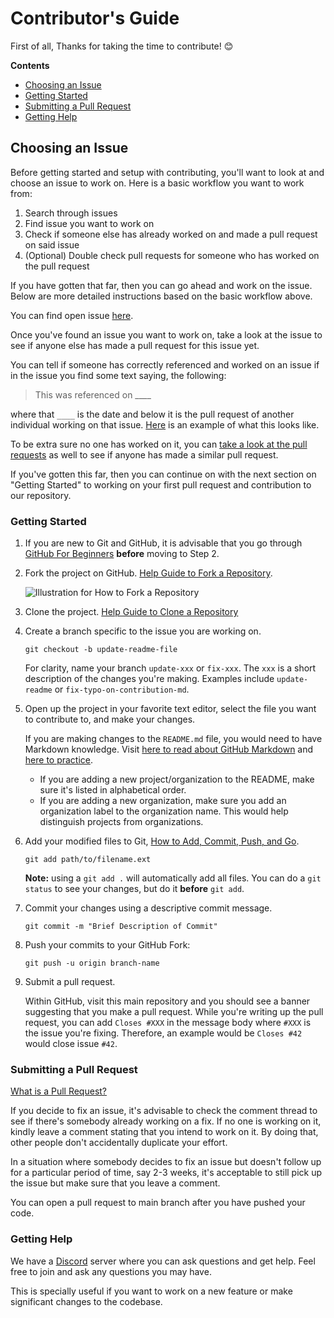 # Contributor's Guide

First of all, Thanks for taking the time to contribute! 😊

**Contents**

- [Choosing an Issue](#choosing-an-issue)
- [Getting Started](#getting-started)
- [Submitting a Pull Request](#submitting-a-pull-request)
- [Getting Help](#getting-help)

## Choosing an Issue

Before getting started and setup with contributing, you'll want to look at and choose an issue to work on. Here is a basic workflow you want to work from:

1. Search through issues
2. Find issue you want to work on
3. Check if someone else has already worked on and made a pull request on said issue
4. (Optional) Double check pull requests for someone who has worked on the pull request

If you have gotten that far, then you can go ahead and work on the issue. Below are more detailed instructions based on the basic workflow above.

You can find open issue [here](https://github.com/freeCodeCamp/how-to-contribute-to-open-source/issues).

Once you've found an issue you want to work on, take a look at the issue to see if anyone else has made a pull request for this issue yet.

You can tell if someone has correctly referenced and worked on an issue if in the issue you find some text saying, the following:

>  This was referenced on ____

where that `____` is the date and below it is the pull request of another individual working on that issue. [Here](https://github.com/freeCodeCamp/how-to-contribute-to-open-source/issues/822) is an example of what this looks like.

To be extra sure no one has worked on it, you can [take a look at the pull requests](https://github.com/freeCodeCamp/how-to-contribute-to-open-source/pulls) as well to see if anyone has made a similar pull request.

If you've gotten this far, then you can continue on with the next section on "Getting Started" to working on your first pull request and contribution to our repository.

### Getting Started

1.  If you are new to Git and GitHub, it is advisable that you go through
    [GitHub For Beginners](http://readwrite.com/2013/09/30/understanding-github-a-journey-for-beginners-part-1/)
    **before** moving to Step 2.

2.  Fork the project on GitHub.
    [Help Guide to Fork a Repository](https://help.github.com/en/articles/fork-a-repo/).

    ![Illustration for How to Fork a Repository](https://hisham.hm/img/posts/github-fork.png)

3.  Clone the project.
    [Help Guide to Clone a Repository](https://help.github.com/en/articles/cloning-a-repository)

4.  Create a branch specific to the issue you are working on.

    ```shell
    git checkout -b update-readme-file
    ```

    For clarity, name
    your branch `update-xxx` or `fix-xxx`. The `xxx` is a short
    description of the changes you're making. Examples include `update-readme` or
    `fix-typo-on-contribution-md`.

5.  Open up the project in your favorite text editor, select the file you want
    to contribute to, and make your changes.

    If you are making changes to the `README.md` file, you would need to have
    Markdown knowledge. Visit
    [here to read about GitHub Markdown](https://docs.github.com/en/get-started/writing-on-github/getting-started-with-writing-and-formatting-on-github/basic-writing-and-formatting-syntax)
    and
    [here to practice](http://www.markdowntutorial.com/).

    *   If you are adding a new project/organization to the README, make sure
        it's listed in alphabetical order.
    *   If you are adding a new organization, make sure you add an organization
        label to the organization name. This would help distinguish projects
        from organizations.

6.  Add your modified
    files to Git, [How to Add, Commit, Push, and Go](http://readwrite.com/2013/10/02/github-for-beginners-part-2/).

    ```shell
    git add path/to/filename.ext
    ```

    **Note:** using a `git add .` will automatically add all files. You can do a
    `git status` to see your changes, but do it **before** `git add`.

6.  Commit your changes using a descriptive commit message.

    ```shell
    git commit -m "Brief Description of Commit"
    ```

7.  Push your commits to your GitHub Fork:

    ```shell
    git push -u origin branch-name
    ```

8.  Submit a pull request.

    Within GitHub, visit this main repository and you should see a banner
    suggesting that you make a pull request. While you're writing up the pull
    request, you can add `Closes #XXX` in the message body where `#XXX` is the
    issue you're fixing. Therefore, an example would be `Closes #42` would close issue
    `#42`.

### Submitting a Pull Request

[What is a Pull Request?](https://yangsu.github.io/pull-request-tutorial/)

If you decide to fix an issue, it's advisable to check the comment thread to see if there's somebody already working on a fix. If no one is working on it, kindly leave a comment stating that you intend to work on it. By doing that,
other people don't accidentally duplicate your effort.

In a situation where somebody decides to fix an issue but doesn't follow up
for a particular period of time, say 2-3 weeks, it's acceptable to still pick
up the issue but make sure that you leave a comment.

You can open a pull request to main branch after you have pushed your code.


### Getting Help

We have a [Discord](https://discord.gg/3QXkZ8Q) server where you can ask questions and get help. Feel free to join and ask any questions you may have.

This is specially useful if you want to work on a new feature or make significant changes to the codebase.


